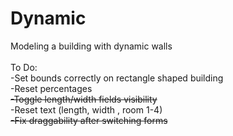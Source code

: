 Dynamic
=======

Modeling a building with dynamic walls<br>
<br>
To Do:<br>
-Set bounds correctly on rectangle shaped building<br>
-Reset percentages<br>
~~-Toggle length/width fields visibility~~<br>
-Reset text (length, width , room 1-4)<br>
~~-Fix draggability after switching forms~~
